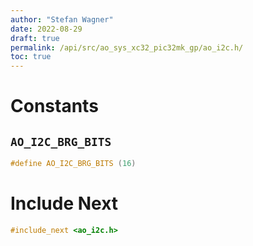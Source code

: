 ```yaml
---
author: "Stefan Wagner"
date: 2022-08-29
draft: true
permalink: /api/src/ao_sys_xc32_pic32mk_gp/ao_i2c.h/
toc: true
---
```


# Constants

## `AO_I2C_BRG_BITS`

```c
#define AO_I2C_BRG_BITS (16)
```

# Include Next

```c
#include_next <ao_i2c.h>
```
